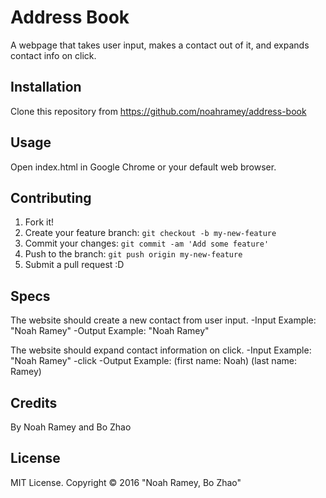 # Address Book

A webpage that takes user input, makes a contact out of it, and expands contact info on click.

## Installation

Clone this repository from https://github.com/noahramey/address-book

## Usage

Open index.html in Google Chrome or your default web browser.

## Contributing

1. Fork it!
2. Create your feature branch: `git checkout -b my-new-feature`
3. Commit your changes: `git commit -am 'Add some feature'`
4. Push to the branch: `git push origin my-new-feature`
5. Submit a pull request :D

## Specs

The website should create a new contact from user input.
  -Input Example: "Noah Ramey"
  -Output Example: "Noah Ramey"

The website should expand contact information on click.
  -Input Example: "Noah Ramey" -click
  -Output Example: (first name: Noah) (last name: Ramey)

## Credits

By Noah Ramey and Bo Zhao

## License

MIT License. Copyright &copy; 2016 "Noah Ramey, Bo Zhao"
